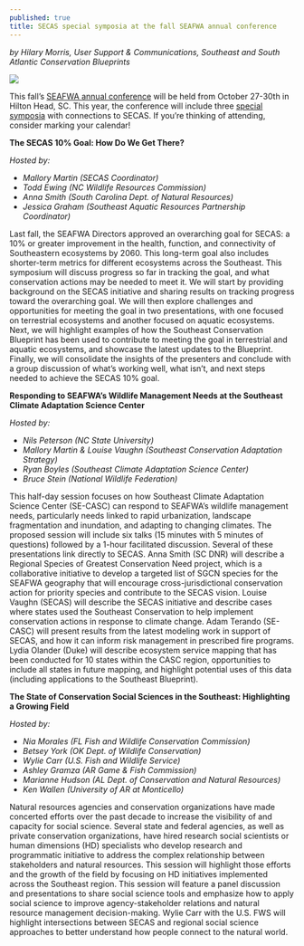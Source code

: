 ```yaml
---
published: true
title: SECAS special symposia at the fall SEAFWA annual conference
---
```

_by Hilary Morris, User Support & Communications, Southeast and South Atlantic Conservation Blueprints_  

![]({{site.baseurl}}/images/SEAFWA-logo.png)

This fall’s [SEAFWA annual conference](http://www.seafwa.org/conference/) will be held from October 27-30th in Hilton Head, SC. This year, the conference will include three [special symposia](http://www.seafwa.org/conference/program/special_symposia/) with connections to SECAS. If you’re thinking of attending, consider marking your calendar!

**The SECAS 10% Goal: How Do We Get There?**  

_Hosted by:_  
- _Mallory Martin (SECAS Coordinator)_  
- _Todd Ewing (NC Wildlife Resources Commission)_  
- _Anna Smith (South Carolina Dept. of Natural Resources)_  
- _Jessica Graham (Southeast Aquatic Resources Partnership Coordinator)_


Last fall, the SEAFWA Directors approved an overarching goal for SECAS: a 10% or greater improvement in the health, function, and connectivity of Southeastern ecosystems by 2060. This long-term goal also includes shorter-term metrics for different ecosystems across the Southeast. This symposium will discuss progress so far in tracking the goal, and what conservation actions may be needed to meet it. We will start by providing background on the SECAS initiative and sharing results on tracking progress toward the overarching goal. We will then explore challenges and opportunities for meeting the goal in two presentations, with one focused on terrestrial ecosystems and another focused on aquatic ecosystems. Next, we will highlight examples of how the Southeast Conservation Blueprint has been used to contribute to meeting the goal in terrestrial and aquatic ecosystems, and showcase the latest updates to the Blueprint. Finally, we will consolidate the insights of the presenters and conclude with a group discussion of what’s working well, what isn’t, and next steps needed to achieve the SECAS 10% goal.

**Responding to SEAFWA’s Wildlife Management Needs at the Southeast Climate Adaptation Science Center**  

_Hosted by:_  
- _Nils Peterson (NC State University)_  
- _Mallory Martin & Louise Vaughn (Southeast Conservation Adaptation Strategy)_  
- _Ryan Boyles (Southeast Climate Adaptation Science Center)_  
- _Bruce Stein (National Wildlife Federation)_

This half-day session focuses on how Southeast Climate Adaptation Science Center (SE-CASC) can respond to SEAFWA’s wildlife management needs, particularly needs linked to rapid urbanization, landscape fragmentation and inundation, and adapting to changing climates. The proposed session will include six talks (15 minutes with 5 minutes of questions) followed by a 1-hour facilitated discussion. Several of these presentations link directly to SECAS. Anna Smith (SC DNR) will describe a Regional Species of Greatest Conservation Need project, which is a collaborative initiative to develop a targeted list of SGCN species for the SEAFWA geography that will encourage cross-jurisdictional conservation action for priority species and contribute to the SECAS vision. Louise Vaughn (SECAS) will describe the SECAS initiative and describe cases where states used the Southeast Conservation to help implement conservation actions in response to climate change.  Adam Terando (SE-CASC) will present results from the latest modeling work in support of SECAS, and how it can inform risk management in prescribed fire programs. Lydia Olander (Duke) will describe ecosystem service mapping that has been conducted for 10 states within the CASC region, opportunities to include all states in future mapping, and highlight potential uses of this data (including applications to the Southeast Blueprint).

**The State of Conservation Social Sciences in the Southeast: Highlighting a Growing Field**

_Hosted by:_  
- _Nia Morales (FL Fish and Wildlife Conservation Commission)_  
- _Betsey York (OK Dept. of Wildlife Conservation)_  
- _Wylie Carr (U.S. Fish and Wildlife Service)_  
- _Ashley Gramza (AR Game & Fish Commission)_  
- _Marianne Hudson (AL Dept. of Conservation and Natural Resources)_  
- _Ken Wallen (University of AR at Monticello)_

Natural resources agencies and conservation organizations have made concerted efforts over the past decade to increase the visibility of and capacity for social science. Several state and federal agencies, as well as private conservation organizations, have hired research social scientists or human dimensions (HD) specialists who develop research and programmatic initiative to address the complex relationship between stakeholders and natural resources. This session will highlight those efforts and the growth of the field by focusing on HD initiatives implemented across the Southeast region. This session will feature a panel discussion and presentations to share social science tools and emphasize how to apply social science to improve agency-stakeholder relations and natural resource management decision-making. Wylie Carr with the U.S. FWS will highlight intersections between SECAS and regional social science approaches to better understand how people connect to the natural world.
